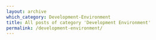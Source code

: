 ```yaml
---
layout: archive
which_category: Development-Environment
title: All posts of category 'Development Environment'
permalink: /development-environment/
---
```

